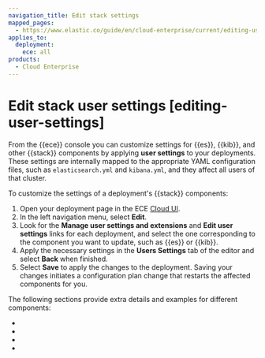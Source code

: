 ```yaml
---
navigation_title: Edit stack settings
mapped_pages:
  - https://www.elastic.co/guide/en/cloud-enterprise/current/editing-user-settings.html
applies_to:
  deployment:
    ece: all
products:
  - Cloud Enterprise
---
```


# Edit stack user settings [editing-user-settings]

From the {{ece}} console you can customize settings for {{es}}, {{kib}}, and other {{stack}} components by applying **user settings** to your deployments. These settings are internally mapped to the appropriate YAML configuration files, such as `elasticsearch.yml` and `kibana.yml`, and they affect all users of that cluster.

To customize the settings of a deployment's {{stack}} components:

1. Open your deployment page in the ECE [Cloud UI](./log-into-cloud-ui.md).
2. In the left navigation menu, select **Edit**.
3. Look for the **Manage user settings and extensions** and **Edit user settings** links for each deployment, and select the one corresponding to the component you want to update, such as {{es}} or {{kib}}.
4. Apply the necessary settings in the **Users Settings** tab of the editor and select **Back** when finished.
5. Select **Save** to apply the changes to the deployment. Saving your changes initiates a configuration plan change that restarts the affected components for you.

The following sections provide extra details and examples for different components:

* [](./edit-stack-settings-elasticsearch.md)
* [](./edit-stack-settings-kibana.md)
* [](./edit-stack-settings-apm.md)
* [](./edit-stack-settings-enterprise.md)
